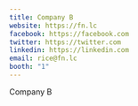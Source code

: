 ```yaml
---
title: Company B
website: https://fn.lc
facebook: https://facebook.com
twitter: https://twitter.com
linkedin: https://linkedin.com
email: rice@fn.lc
booth: "1"
---
```


Company B
